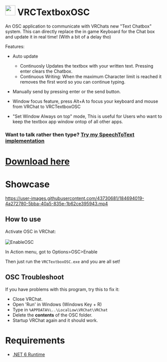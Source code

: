 # <img src="https://user-images.githubusercontent.com/40323669/192174553-d4d38974-3da4-4b9b-b459-042e27a9c25b.png" width="32" height="32"> VRCTextboxOSC

An OSC application to communicate with VRChats new "Text Chatbox" system. 
This can directly replace the in game Keyboard for the Chat box and update it in real time! (With a bit of a delay tho) <br>

Features:
- Auto update 
  - Continuosly Updates the textbox with your written text. Pressing enter clears the Chatbox.
  - Continuous Writing: When the maximum Character limit is reached it removes the first word so you can continue typing.
- Manually send by pressing enter or the send button.

- Window focus feature, press Alt+A to focus your keyboard and mouse from VRChat to VRCTextboxOSC
- "Set Window Always on top" mode,
  This is useful for Users who want to keep the textbox app window ontop of all other apps.

### Want to talk rather then type? [Try my SpeechToText implementation](https://github.com/I5UCC/VRCTextboxSTT)

# [Download here](https://github.com/I5UCC/VRCTextboxOSC/releases/download/v0.1.3/VRCTextboxOSCv0.1.3.zip)

# Showcase

https://user-images.githubusercontent.com/43730681/184694019-4a272780-5bba-40a5-835e-1b62ce395943.mp4

## How to use

Activate OSC in VRChat: <br/><br/>
![EnableOSC](https://user-images.githubusercontent.com/43730681/172059335-db3fd6f9-86ae-4f6a-9542-2a74f47ff826.gif)

In Action menu, got to Options>OSC>Enable <br/>

Then just run the ```VRCTextboxOSC.exe``` and you are all set! <br/>

## OSC Troubleshoot

If you have problems with this program, try this to fix it:
- Close VRChat.
- Open 'Run' in Windows (Windows Key + R)
- Type in `%APPDATA%\..\LocalLow\VRChat\VRChat`
- Delete the **contents** of the OSC folder.
- Startup VRChat again and it should work.

# Requirements

- [.NET 6 Runtime](https://dotnet.microsoft.com/en-us/download/dotnet/6.0/runtime)
